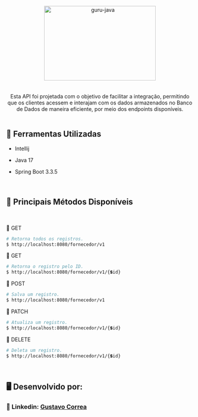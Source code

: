 <div align="center"> <br> 
  <img align="center" alt="guru-java" height="200" width="300" src="https://cdn.jsdelivr.net/gh/devicons/devicon@latest/icons/spring/spring-original.svg" />
</div> <br>  <br> 


<div align="center"> 
  Esta API foi projetada com o objetivo de facilitar a integração, permitindo que os clientes acessem e interajam com os dados armazenados no Banco de Dados de maneira eficiente, por meio dos endpoints   
  disponíveis.
</div>


 <br> 


## 🚀 Ferramentas Utilizadas

* Intellij

* Java 17

* Spring Boot 3.3.5

  <br> 

## 🔶 Principais Métodos Disponíveis

 <br> 

🔹 GET
```bash
# Retorna todos os registros.
$ http://localhost:8080/fornecedor/v1
```

🔹 GET
```bash
# Retorna o registro pelo ID.
$ http://localhost:8080/fornecedor/v1/{💲id}
```

🔹 POST
```bash
# Salva um registro.
$ http://localhost:8080/fornecedor/v1
```

🔹 PATCH
```bash
# Atualiza um registro.
$ http://localhost:8080/fornecedor/v1/{💲id}
```

🔹 DELETE
```bash
# Deleta um registro.
$ http://localhost:8080/fornecedor/v1/{💲id}
```

<br> 

## 🖥️ Desenvolvido por:

### 📝 Linkedin: [Gustavo Correa](https://www.linkedin.com/in/gustavo-chauar-correa-946168269/)
